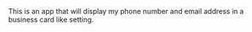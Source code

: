 This is an app that will display my phone number and email address in a business card like setting.

